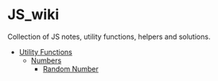 # JS_wiki
Collection of JS notes, utility functions, helpers and solutions. 

* [Utility Functions](https://github.com/GustavBrunszwig/JS_wiki/tree/main/utilty_functions)
  * [Numbers](https://github.com/GustavBrunszwig/JS_wiki/tree/main/utilty_functions/numbers)
    * [Random Number](https://github.com/GustavBrunszwig/JS_wiki/blob/main/utilty_functions/numbers/random_number.md)  
